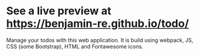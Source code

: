 # See a live preview at https://benjamin-re.github.io/todo/

Manage your todos with this web application. 
It is build using webpack, JS, CSS (some Bootstrap), HTML and Fontawesome icons.


